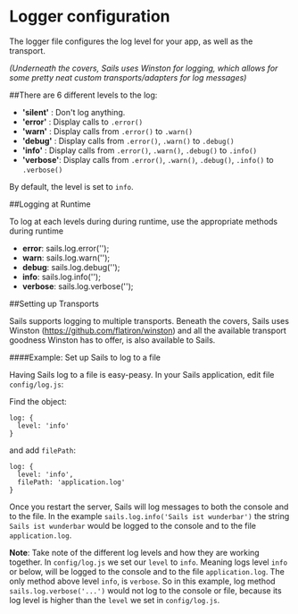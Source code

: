 # Logger configuration

The logger file configures the log level for your app, as well as the transport.

*(Underneath the covers, Sails uses Winston for logging, which allows for some pretty neat custom transports/adapters for log messages)*

##There are 6 different levels to the log:

+ **'silent'** : Don't log anything.
+ **'error'** : Display calls to `.error()`
+ **'warn'**    : Display calls from `.error()` to `.warn()`
+ **'debug'**	: Display calls from `.error()`, `.warn()` to `.debug()`
+ **'info'**	: Display calls from `.error()`, `.warn()`, `.debug()` to `.info()`
+ **'verbose'**: Display calls from `.error()`, `.warn()`, `.debug()`, `.info()` to `.verbose()`


By default, the level is set to `info`.

##Logging at Runtime

To log at each levels during during runtime, use the appropriate methods during runtime

+ **error**: sails.log.error('');
+ **warn**: sails.log.warn('');
+ **debug**: sails.log.debug('');
+ **info**: sails.log.info('');
+ **verbose**: sails.log.verbose('');

##Setting up Transports

Sails supports logging to multiple transports. Beneath the covers, Sails uses Winston (https://github.com/flatiron/winston) and all the available transport goodness Winston has to offer, is also available to Sails.

####Example: Set up Sails to log to a file

Having Sails log to a file is easy-peasy. In your Sails application, edit file `config/log.js`: 

Find the object: 

```
log: {
  level: 'info'
}
```

and add `filePath`:

```
log: {
  level: 'info',
  filePath: 'application.log'
}
```

Once you restart the server, Sails will log messages to both the console and to the file. In the example `sails.log.info('Sails ist wunderbar')` the string `Sails ist wunderbar` would be logged to the console and to the file `application.log`.

**Note**: Take note of the different log levels and how they are working together. In `config/log.js` we set our `level` to `info`. Meaning logs level `info` or below, will be logged to the console and to the file `application.log`. The only method above level `info`, is `verbose`. So in this example, log method `sails.log.verbose('...')` would not log to the console or file, because its log level is higher than the `level` we set in `config/log.js`.
